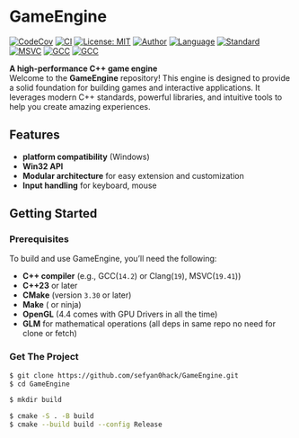 # GameEngine

[![CodeCov](https://codecov.io/github/sefyan0hack/GameEngine/graph/badge.svg?token=FXDLJT6XHA)](https://codecov.io/github/sefyan0hack/GameEngine) [![CI](https://github.com/sefyan0hack/GameEngine/actions/workflows/CI.yml/badge.svg)](https://github.com/sefyan0hack/GameEngine/actions/workflows/CI.yml) 
[![License: MIT](https://img.shields.io/badge/license-MIT-yellow.svg)](https://opensource.org/licenses/MIT)
[![Author](https://img.shields.io/badge/Sofyane%20Bentaleb-orange)]() 
[![Language](https://img.shields.io/badge/language-c++-blue)]() 
[![Standard](https://img.shields.io/badge/std-c++23-blue)]() 
[![MSVC](https://img.shields.io/badge/MSVC-2022+-ff6417)]() 
[![GCC](https://img.shields.io/badge/GCC-14.2+-ff6417)]() 
[![GCC](https://img.shields.io/badge/Clang-18+-ff6417)]() 

**A high-performance C++ game engine**  
Welcome to the **GameEngine** repository! This engine is designed to provide a solid foundation for building games and interactive applications. It leverages modern C++ standards, powerful libraries, and intuitive tools to help you create amazing experiences.

## Features

- **platform compatibility** (Windows)
- **Win32 API**
- **Modular architecture** for easy extension and customization
- **Input handling** for keyboard, mouse
  
## Getting Started

### Prerequisites

To build and use GameEngine, you’ll need the following:

- **C++ compiler** (e.g., GCC(`14.2`) or Clang(`19`), MSVC(`19.41`))
- **C++23** or later
- **CMake** (version `3.30` or later)
- **Make** ( or ninja)
- **OpenGL** (4.4 comes with GPU Drivers in all the time)
- **GLM** for mathematical operations (all deps in same repo no need for clone or fetch)

### Get The Project 

```bash
$ git clone https://github.com/sefyan0hack/GameEngine.git
$ cd GameEngine

$ mkdir build

$ cmake -S . -B build
$ cmake --build build --config Release
```
